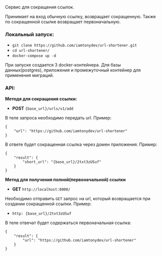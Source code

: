 Сервис для сокращения ссылок.

Принимает на вход обычную ссылку, возвращает сокращенную.
Также по сокращенной ссылке возвращает первоначальную.

### Локальный запуск:

* `git clone https://github.com/iamtonydev/url-shortener.git`
* `cd url-shortener/`
* `docker-compose up -d`

При запуске создается 3 docker-контейнера. Для базы данных(postgres), приложения
и промежуточный контейнер для применения миграций.

### API:

**Методя для сокращения ссылки:**

* **POST** `{base_url}/urls/v1/add`

В теле запроса необходимо передать url. Пример:
 
```
{
    "url": "https://github.com/iamtonydev/url-shortener"
}
```

В ответе будет сокращенная ссылка через домен приложения.
Пример:
```
{
    "result": {
        "short_url": "{base_url}/2txt3zUSuf"
    }
}
```

**Метод для получения полной(первоначальной) ссылки**

* **GET** `http://localhost:8000/`

Необходимо отправить `GET` запрос на url, который возвращается
при создании сокращенной ссылки. Пример:

* `http: {base_url}/2txt3zUSuf`

В теле отвечат будет содержаться первоначальная ссылка:

```
{
    "result": {
        "url": "https://github.com/iamtonydev/url-shortener"
    }
}
```
